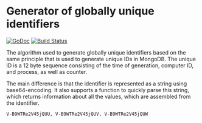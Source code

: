 # Generator of globally unique identifiers

[![GoDoc](https://godoc.org/github.com/mdigger/uid?status.svg)](https://godoc.org/github.com/mdigger/uid)
[![Build Status](https://travis-ci.org/mdigger/uid.svg)](https://travis-ci.org/mdigger/uid)

The algorithm used to generate globally unique identifiers based on the same principle that is used to generate unique IDs in MongoDB. The unique ID is a 12 byte sequence consisting of the time of generation, computer ID, and process, as well as counter. 

The main difference is that the identifier is represented as a string using base64-encoding. It also supports a function to quickly parse this string, which returns information about all the values, which are assembled from the identifier.

	V-B9WTRe2V45jQUU, V-B9WTRe2V45jQUV, V-B9WTRe2V45jQUW